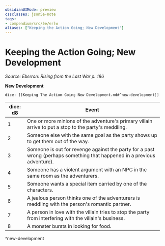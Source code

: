 ```yaml
---
obsidianUIMode: preview
cssclasses: json5e-note
tags:
- compendium/src/5e/erlw
aliases: ["Keeping the Action Going; New Development"]
---
```

# Keeping the Action Going; New Development
*Source: Eberron: Rising from the Last War p. 186* 

**New Development**

`dice: [[Keeping The Action Going New Development.md#^new-development]]`

| dice: d8 | Event |
|----------|-------|
| 1 | One or more minions of the adventure's primary villain arrive to put a stop to the party's meddling. |
| 2 | Someone else with the same goal as the party shows up to get them out of the way. |
| 3 | Someone is out for revenge against the party for a past wrong (perhaps something that happened in a previous adventure). |
| 4 | Someone has a violent argument with an NPC in the same room as the adventurers. |
| 5 | Someone wants a special item carried by one of the characters. |
| 6 | A jealous person thinks one of the adventurers is meddling with the person's romantic partner. |
| 7 | A person in love with the villain tries to stop the party from interfering with the villain's business. |
| 8 | A monster bursts in looking for food. |
^new-development